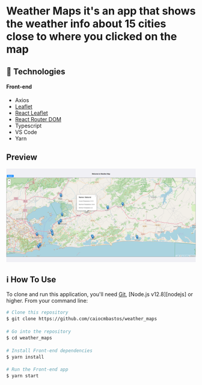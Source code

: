 # Weather Maps it's an app that shows the weather info about 15 cities close to where you clicked on the map

## :rocket: Technologies

#### Front-end
-  Axios
-  [Leaflet](https://leafletjs.com/)
-  [React Leaflet](https://react-leaflet.js.org/)
-  [React Router DOM](https://reacttraining.com/react-router/web/guides/quick-start)
-  Typescript
-  VS Code
-  Yarn

## Preview
![Home Page](https://github.com/caiocmbastos/weather_maps/blob/master/weather_map.PNG)

## :information_source: How To Use

To clone and run this application, you'll need [Git](https://git-scm.com), [Node.js v12.8][nodejs] or higher. From your command line:

```bash
# Clone this repository
$ git clone https://github.com/caiocmbastos/weather_maps

# Go into the repository
$ cd weather_maps

# Install Front-end dependencies
$ yarn install

# Run the Front-end app
$ yarn start
